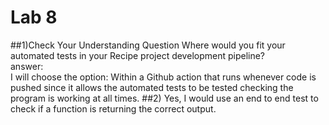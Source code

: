 # Lab 8 

##1)Check Your Understanding Question Where would you fit your automated tests in your Recipe project development pipeline?   
answer:  
I will choose the option: Within a Github action that runs whenever code is pushed since it allows the automated tests to be tested checking the program is working at all times. 
##2) Yes, I would use an end to end test to check if a function is returning the correct output.
